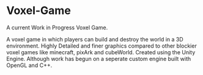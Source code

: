 # Voxel-Game
A current Work in Progress Voxel Game. 

A voxel game in which players can build and destroy the world in a 3D environment. Highly Detailed and finer graphics compared to other blockier voxel games like minecraft, pixArk and cubeWorld.
Created using the Unity Engine. Although work has begun on a seperate custom engine built with OpenGL and C++. 
